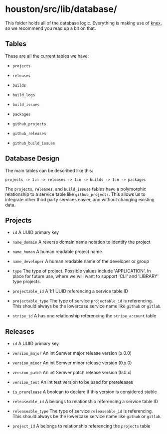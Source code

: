 # houston/src/lib/database/

This folder holds all of the database logic. Everything is making use of
[knex](http://knexjs.org), so we recommend you read up a bit on that.

## Tables

These are all the current tables we have:

- `projects`
- `releases`
- `builds`
- `build_logs`
- `build_issues`
- `packages`

- `github_projects`
- `github_releases`
- `github_build_issues`

## Database Design

The main tables can be described like this:
```
projects -> 1:n -> releases -> 1:n -> builds -> 1:n -> packages
```

The `projects`, `releases`, and `build_issues` tables have a polymorphic
relationship to a service table like `github_projects`. This allows us to
integrate other third party services easier, and without changing existing data.

## Projects

- `id` A UUID primary key

- `name_domain` A reverse domain name notation to identify the project
- `name_human` A human readable project name
- `name_developer` A human readable name of the developer or group

- `type` The type of project. Possible values include 'APPLICATION'. In place
for future use, where we will want to support 'CLI' and 'LIBRARY' type projects.

- `projectable_id` A 1:1 UUID referencing a service table ID
- `projectable_type` The type of service `projectable_id` is referencing. This
should always be the lowercase service name like `github` or `gitlab`.

- `stripe_id` A has one relationship referencing the `stripe_account` table

## Releases

- `id` A UUID primary key

- `version_major` An int Semver major release version (x.0.0)
- `version_minor` An int Semver minor release version (0.x.0)
- `version_patch` An int Semver patch release version (0.0.x)
- `version_test` An int test version to be used for prereleases

- `is_prerelease` A boolean to declare if this version is considered stable

- `releaseable_id` A belongs to relationship referencing a service table ID
- `releaseable_type` The type of service `releaseable_id` is referencing. This
should always be the lowercase service name like `github` or `gitlab`.

- `project_id` A belongs to relationship referencing the `projects` table
